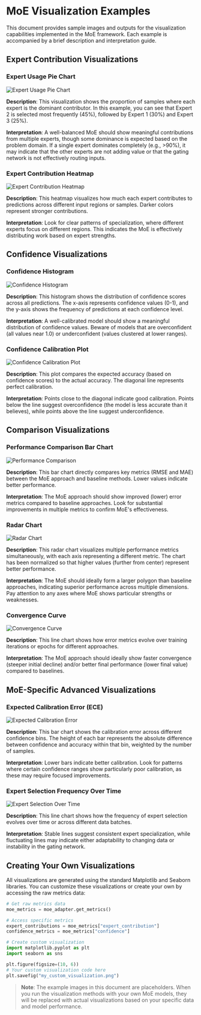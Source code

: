 # MoE Visualization Examples

This document provides sample images and outputs for the visualization capabilities implemented in the MoE framework. Each example is accompanied by a brief description and interpretation guide.

## Expert Contribution Visualizations

### Expert Usage Pie Chart

![Expert Usage Pie Chart](example_images/expert_usage_pie_chart.png)

**Description**: This visualization shows the proportion of samples where each expert is the dominant contributor. In this example, you can see that Expert 2 is selected most frequently (45%), followed by Expert 1 (30%) and Expert 3 (25%).

**Interpretation**: A well-balanced MoE should show meaningful contributions from multiple experts, though some dominance is expected based on the problem domain. If a single expert dominates completely (e.g., >90%), it may indicate that the other experts are not adding value or that the gating network is not effectively routing inputs.

### Expert Contribution Heatmap

![Expert Contribution Heatmap](example_images/expert_contribution_heatmap.png)

**Description**: This heatmap visualizes how much each expert contributes to predictions across different input regions or samples. Darker colors represent stronger contributions.

**Interpretation**: Look for clear patterns of specialization, where different experts focus on different regions. This indicates the MoE is effectively distributing work based on expert strengths.

## Confidence Visualizations

### Confidence Histogram

![Confidence Histogram](example_images/confidence_histogram.png)

**Description**: This histogram shows the distribution of confidence scores across all predictions. The x-axis represents confidence values (0-1), and the y-axis shows the frequency of predictions at each confidence level.

**Interpretation**: A well-calibrated model should show a meaningful distribution of confidence values. Beware of models that are overconfident (all values near 1.0) or underconfident (values clustered at lower ranges).

### Confidence Calibration Plot

![Confidence Calibration Plot](example_images/confidence_calibration.png)

**Description**: This plot compares the expected accuracy (based on confidence scores) to the actual accuracy. The diagonal line represents perfect calibration.

**Interpretation**: Points close to the diagonal indicate good calibration. Points below the line suggest overconfidence (the model is less accurate than it believes), while points above the line suggest underconfidence.

## Comparison Visualizations

### Performance Comparison Bar Chart

![Performance Comparison](example_images/performance_comparison.png)

**Description**: This bar chart directly compares key metrics (RMSE and MAE) between the MoE approach and baseline methods. Lower values indicate better performance.

**Interpretation**: The MoE approach should show improved (lower) error metrics compared to baseline approaches. Look for substantial improvements in multiple metrics to confirm MoE's effectiveness.

### Radar Chart

![Radar Chart](example_images/radar_chart.png)

**Description**: This radar chart visualizes multiple performance metrics simultaneously, with each axis representing a different metric. The chart has been normalized so that higher values (further from center) represent better performance.

**Interpretation**: The MoE should ideally form a larger polygon than baseline approaches, indicating superior performance across multiple dimensions. Pay attention to any axes where MoE shows particular strengths or weaknesses.

### Convergence Curve

![Convergence Curve](example_images/convergence_curve.png)

**Description**: This line chart shows how error metrics evolve over training iterations or epochs for different approaches.

**Interpretation**: The MoE approach should ideally show faster convergence (steeper initial decline) and/or better final performance (lower final value) compared to baselines.

## MoE-Specific Advanced Visualizations

### Expected Calibration Error (ECE)

![Expected Calibration Error](example_images/ece_visualization.png)

**Description**: This bar chart shows the calibration error across different confidence bins. The height of each bar represents the absolute difference between confidence and accuracy within that bin, weighted by the number of samples.

**Interpretation**: Lower bars indicate better calibration. Look for patterns where certain confidence ranges show particularly poor calibration, as these may require focused improvements.

### Expert Selection Frequency Over Time

![Expert Selection Over Time](example_images/expert_selection_time.png)

**Description**: This line chart shows how the frequency of expert selection evolves over time or across different data batches.

**Interpretation**: Stable lines suggest consistent expert specialization, while fluctuating lines may indicate either adaptability to changing data or instability in the gating network.

## Creating Your Own Visualizations

All visualizations are generated using the standard Matplotlib and Seaborn libraries. You can customize these visualizations or create your own by accessing the raw metrics data:

```python
# Get raw metrics data
moe_metrics = moe_adapter.get_metrics()

# Access specific metrics
expert_contributions = moe_metrics["expert_contribution"]
confidence_metrics = moe_metrics["confidence"]

# Create custom visualization
import matplotlib.pyplot as plt
import seaborn as sns

plt.figure(figsize=(10, 6))
# Your custom visualization code here
plt.savefig("my_custom_visualization.png")
```

> **Note**: The example images in this document are placeholders. When you run the visualization methods with your own MoE models, they will be replaced with actual visualizations based on your specific data and model performance.
